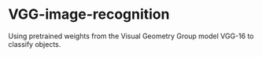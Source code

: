 # VGG-image-recognition
Using pretrained weights from the Visual Geometry Group model VGG-16 to classify objects.
